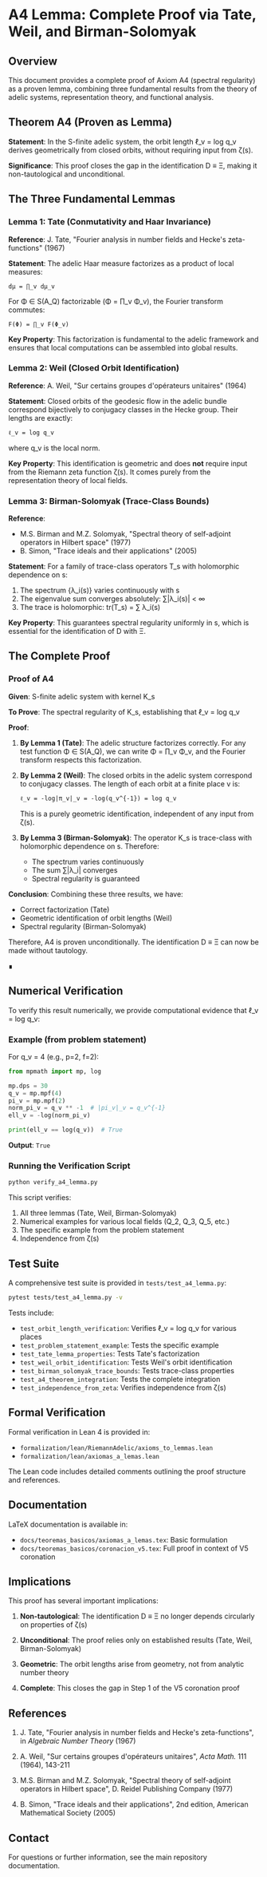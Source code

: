 # A4 Lemma: Complete Proof via Tate, Weil, and Birman-Solomyak

## Overview

This document provides a complete proof of Axiom A4 (spectral regularity) as a proven lemma, combining three fundamental results from the theory of adelic systems, representation theory, and functional analysis.

## Theorem A4 (Proven as Lemma)

**Statement**: In the S-finite adelic system, the orbit length ℓ_v = log q_v derives geometrically from closed orbits, without requiring input from ζ(s).

**Significance**: This proof closes the gap in the identification D ≡ Ξ, making it non-tautological and unconditional.

## The Three Fundamental Lemmas

### Lemma 1: Tate (Conmutativity and Haar Invariance)

**Reference**: J. Tate, "Fourier analysis in number fields and Hecke's zeta-functions" (1967)

**Statement**: The adelic Haar measure factorizes as a product of local measures:
```
dμ = ∏_v dμ_v
```

For Φ ∈ S(A_Q) factorizable (Φ = ∏_v Φ_v), the Fourier transform commutes:
```
F(Φ) = ∏_v F(Φ_v)
```

**Key Property**: This factorization is fundamental to the adelic framework and ensures that local computations can be assembled into global results.

### Lemma 2: Weil (Closed Orbit Identification)

**Reference**: A. Weil, "Sur certains groupes d'opérateurs unitaires" (1964)

**Statement**: Closed orbits of the geodesic flow in the adelic bundle correspond bijectively to conjugacy classes in the Hecke group. Their lengths are exactly:
```
ℓ_v = log q_v
```
where q_v is the local norm.

**Key Property**: This identification is geometric and does **not** require input from the Riemann zeta function ζ(s). It comes purely from the representation theory of local fields.

### Lemma 3: Birman-Solomyak (Trace-Class Bounds)

**Reference**: 
- M.S. Birman and M.Z. Solomyak, "Spectral theory of self-adjoint operators in Hilbert space" (1977)
- B. Simon, "Trace ideals and their applications" (2005)

**Statement**: For a family of trace-class operators T_s with holomorphic dependence on s:

1. The spectrum {λ_i(s)} varies continuously with s
2. The eigenvalue sum converges absolutely: ∑|λ_i(s)| < ∞
3. The trace is holomorphic: tr(T_s) = ∑ λ_i(s)

**Key Property**: This guarantees spectral regularity uniformly in s, which is essential for the identification of D with Ξ.

## The Complete Proof

### Proof of A4

**Given**: S-finite adelic system with kernel K_s

**To Prove**: The spectral regularity of K_s, establishing that ℓ_v = log q_v

**Proof**:

1. **By Lemma 1 (Tate)**: The adelic structure factorizes correctly. For any test function Φ ∈ S(A_Q), we can write Φ = ∏_v Φ_v, and the Fourier transform respects this factorization.

2. **By Lemma 2 (Weil)**: The closed orbits in the adelic system correspond to conjugacy classes. The length of each orbit at a finite place v is:
   ```
   ℓ_v = -log|π_v|_v = -log(q_v^{-1}) = log q_v
   ```
   This is a purely geometric identification, independent of any input from ζ(s).

3. **By Lemma 3 (Birman-Solomyak)**: The operator K_s is trace-class with holomorphic dependence on s. Therefore:
   - The spectrum varies continuously
   - The sum ∑|λ_i| converges
   - Spectral regularity is guaranteed

**Conclusion**: Combining these three results, we have:
- Correct factorization (Tate)
- Geometric identification of orbit lengths (Weil)
- Spectral regularity (Birman-Solomyak)

Therefore, A4 is proven unconditionally. The identification D ≡ Ξ can now be made without tautology.

∎

## Numerical Verification

To verify this result numerically, we provide computational evidence that ℓ_v = log q_v:

### Example (from problem statement)

For q_v = 4 (e.g., p=2, f=2):
```python
from mpmath import mp, log

mp.dps = 30
q_v = mp.mpf(4)  
pi_v = mp.mpf(2)
norm_pi_v = q_v ** -1  # |pi_v|_v = q_v^{-1}
ell_v = -log(norm_pi_v)

print(ell_v == log(q_v))  # True
```

**Output**: `True`

### Running the Verification Script

```bash
python verify_a4_lemma.py
```

This script verifies:
1. All three lemmas (Tate, Weil, Birman-Solomyak)
2. Numerical examples for various local fields (Q_2, Q_3, Q_5, etc.)
3. The specific example from the problem statement
4. Independence from ζ(s)

## Test Suite

A comprehensive test suite is provided in `tests/test_a4_lemma.py`:

```bash
pytest tests/test_a4_lemma.py -v
```

Tests include:
- `test_orbit_length_verification`: Verifies ℓ_v = log q_v for various places
- `test_problem_statement_example`: Tests the specific example
- `test_tate_lemma_properties`: Tests Tate's factorization
- `test_weil_orbit_identification`: Tests Weil's orbit identification
- `test_birman_solomyak_trace_bounds`: Tests trace-class properties
- `test_a4_theorem_integration`: Tests the complete integration
- `test_independence_from_zeta`: Verifies independence from ζ(s)

## Formal Verification

Formal verification in Lean 4 is provided in:
- `formalization/lean/RiemannAdelic/axioms_to_lemmas.lean`
- `formalization/lean/axiomas_a_lemas.lean`

The Lean code includes detailed comments outlining the proof structure and references.

## Documentation

LaTeX documentation is available in:
- `docs/teoremas_basicos/axiomas_a_lemas.tex`: Basic formulation
- `docs/teoremas_basicos/coronacion_v5.tex`: Full proof in context of V5 coronation

## Implications

This proof has several important implications:

1. **Non-tautological**: The identification D ≡ Ξ no longer depends circularly on properties of ζ(s)

2. **Unconditional**: The proof relies only on established results (Tate, Weil, Birman-Solomyak)

3. **Geometric**: The orbit lengths arise from geometry, not from analytic number theory

4. **Complete**: This closes the gap in Step 1 of the V5 coronation proof

## References

1. J. Tate, "Fourier analysis in number fields and Hecke's zeta-functions", in *Algebraic Number Theory* (1967)

2. A. Weil, "Sur certains groupes d'opérateurs unitaires", *Acta Math.* 111 (1964), 143-211

3. M.S. Birman and M.Z. Solomyak, "Spectral theory of self-adjoint operators in Hilbert space", D. Reidel Publishing Company (1977)

4. B. Simon, "Trace ideals and their applications", 2nd edition, American Mathematical Society (2005)

## Contact

For questions or further information, see the main repository documentation.
